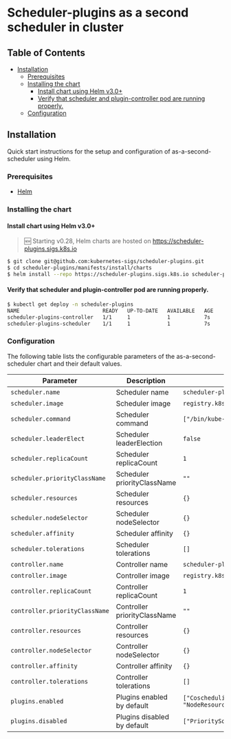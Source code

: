 # Scheduler-plugins as a second scheduler in cluster

## Table of Contents

<!-- toc -->
- [Installation](#installation)
  - [Prerequisites](#prerequisites)
  - [Installing the chart](#installing-the-chart)
    - [Install chart using Helm v3.0+](#install-chart-using-helm-v30)
    - [Verify that scheduler and plugin-controller pod are running properly.](#verify-that-scheduler-and-plugin-controller-pod-are-running-properly)
  - [Configuration](#configuration)
<!-- /toc -->

## Installation

Quick start instructions for the setup and configuration of as-a-second-scheduler using Helm.

### Prerequisites

- [Helm](https://helm.sh/docs/intro/quickstart/#install-helm)

### Installing the chart

#### Install chart using Helm v3.0+

> 🆕 Starting v0.28, Helm charts are hosted on https://scheduler-plugins.sigs.k8s.io

```bash
$ git clone git@github.com:kubernetes-sigs/scheduler-plugins.git
$ cd scheduler-plugins/manifests/install/charts
$ helm install --repo https://scheduler-plugins.sigs.k8s.io scheduler-plugins scheduler-plugins
```

#### Verify that scheduler and plugin-controller pod are running properly.

```bash
$ kubectl get deploy -n scheduler-plugins
NAME                           READY   UP-TO-DATE   AVAILABLE   AGE
scheduler-plugins-controller   1/1     1            1           7s
scheduler-plugins-scheduler    1/1     1            1           7s
```

### Configuration

The following table lists the configurable parameters of the as-a-second-scheduler chart and their default values.

| Parameter                      | Description                  | Default                                                                                         |
|--------------------------------|------------------------------|-------------------------------------------------------------------------------------------------|
| `scheduler.name`               | Scheduler name               | `scheduler-plugins-scheduler`                                                                   |
| `scheduler.image`              | Scheduler image              | `registry.k8s.io/scheduler-plugins/kube-scheduler:v0.33.5`                                      |
| `scheduler.command`            | Scheduler command            | `["/bin/kube-scheduler"]`                                                                       |
| `scheduler.leaderElect`        | Scheduler leaderElection     | `false`                                                                                         |
| `scheduler.replicaCount`       | Scheduler replicaCount       | `1`                                                                                             |
| `scheduler.priorityClassName`  | Scheduler priorityClassName  | `""`                                                                                            |
| `scheduler.resources`          | Scheduler resources          | `{}`                                                                                            |
| `scheduler.nodeSelector`       | Scheduler nodeSelector       | `{}`                                                                                            |
| `scheduler.affinity`           | Scheduler affinity           | `{}`                                                                                            |
| `scheduler.tolerations`        | Scheduler tolerations        | `[]`                                                                                            |
| `controller.name`              | Controller name              | `scheduler-plugins-controller`                                                                  |
| `controller.image`             | Controller image             | `registry.k8s.io/scheduler-plugins/controller:v0.29.7`                                          |
| `controller.replicaCount`      | Controller replicaCount      | `1`                                                                                             |
| `controller.priorityClassName` | Controller priorityClassName | `""`                                                                                            |
| `controller.resources`         | Controller resources         | `{}`                                                                                            |
| `controller.nodeSelector`      | Controller nodeSelector      | `{}`                                                                                            |
| `controller.affinity`          | Controller affinity          | `{}`                                                                                            |
| `controller.tolerations`       | Controller tolerations       | `[]`                                                                                            |
| `plugins.enabled`              | Plugins enabled by default   | `["Coscheduling","CapacityScheduling","NodeResourceTopologyMatch", "NodeResourcesAllocatable"]` |
| `plugins.disabled`             | Plugins disabled by default  | `["PrioritySort"]`                                                                              |
